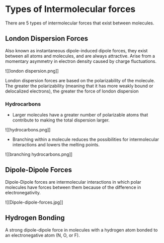 # Types of Intermolecular forces

There are 5 types of intermolecular forces that exist between molecules.

## London Dispersion Forces
Also known as instantaneous dipole-induced dipole forces, they exist between all atoms and molecules, and are always attractive. Arise from a momentary asymmetry in electron density caused by charge fluctuations.

![[london dispersion.png]]

London dispersion forces are based on the polarizability of the molecule. The greater the polarizability (meaning that it has more weakly bound or delocalized electrons), the greater the force of london dispersion

### Hydrocarbons
- Larger molecules have a greater number of polarizable atoms that contribute to making the total dispersion larger.

![[hydrocarbons.png]]

- Branching within a molecule reduces the possibilities for intermolecular interactions and lowers the melting points.

![[branching hydrocarbons.png]]

## Dipole-Dipole Forces
Dipole-Dipole forces are intermolecular interactions in which polar molecules have forces between them because of the difference in electronegativity.

![[Dipole-dipole-forces.jpg]]

## Hydrogen Bonding

A strong dipole-dipole force in molecules with a hydrogen atom bonded to an electronegative atom (N, O, or F).